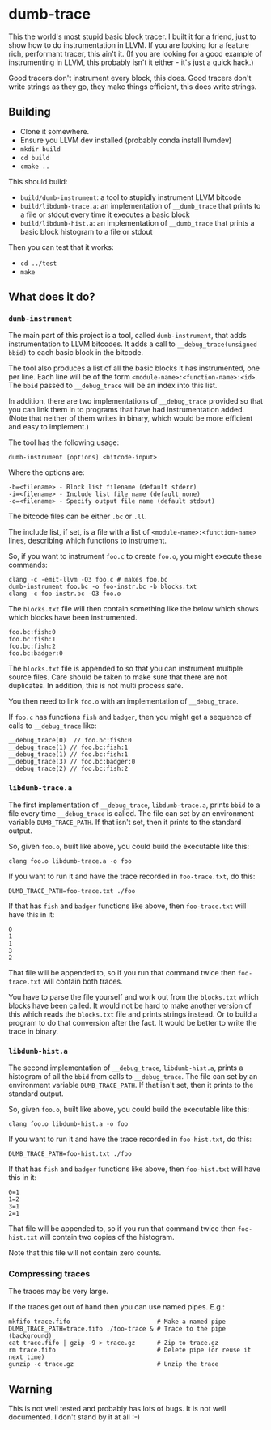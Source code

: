 # dumb-trace
This the world's most stupid basic block tracer. I built it for a friend, just to show how to do instrumentation in LLVM. If you are looking for a feature rich, performant tracer, this ain't it. (If you are looking for a good example of instrumenting in LLVM, this probably isn't it either - it's just a quick hack.)

Good tracers don't instrument every block, this does. Good tracers don't write strings as they go, they make things efficient, this does write strings.

## Building
- Clone it somewhere.
- Ensure you LLVM dev installed (probably conda install llvmdev)
- `mkdir build`
- `cd build`
- `cmake ..`

This should build:

- `build/dumb-instrument`: a tool to stupidly instrument LLVM bitcode
- `build/libdumb-trace.a`: an implementation of `__dumb_trace` that prints to a file or stdout every time it executes a basic block
- `build/libdumb-hist.a`: an implementation of `__dumb_trace` that prints a basic block histogram to a file or stdout

Then you can test that it works:

- `cd ../test`
- `make`

## What does it do?
### `dumb-instrument`
The main part of this project is a tool, called `dumb-instrument`, that adds instrumentation to LLVM bitcodes. It adds a call to `__debug_trace(unsigned bbid)` to each basic block in the bitcode.

The tool also produces a list of all the basic blocks it has instrumented, one per line. Each line will be of the form `<module-name>:<function-name>:<id>`. The `bbid` passed to `__debug_trace` will be an index into this list.

In addition, there are two implementations of `__debug_trace` provided so that you can link them in to programs that have had instrumentation added. (Note that neither of them writes in binary, which would be more efficient and easy to implement.)

The tool has the following usage:

    dumb-instrument [options] <bitcode-input>

Where the options are:

    -b=<filename> - Block list filename (default stderr)
    -i=<filename> - Include list file name (default none)
    -o=<filename> - Specify output file name (default stdout)

The bitcode files can be either `.bc` or `.ll`.

The include list, if set, is a file with a list of `<module-name>:<function-name>` lines, describing which functions to instrument.

So, if you want to instrument `foo.c` to create `foo.o`, you might execute these commands:

    clang -c -emit-llvm -O3 foo.c # makes foo.bc
    dumb-instrument foo.bc -o foo-instr.bc -b blocks.txt
    clang -c foo-instr.bc -O3 foo.o

The `blocks.txt` file will then contain something like the below which shows which blocks have been instrumented.

    foo.bc:fish:0
    foo.bc:fish:1
    foo.bc:fish:2
    foo.bc:badger:0

The `blocks.txt` file is appended to so that you can instrument multiple source files. Care should be taken to make sure that there are not duplicates. In addition, this is not multi process safe.

You then need to link `foo.o` with an implementation of `__debug_trace`. 

If `foo.c` has functions `fish` and `badger`, then you might get a sequence of calls to `__debug_trace` like:

    __debug_trace(0)  // foo.bc:fish:0
    __debug_trace(1) // foo.bc:fish:1
    __debug_trace(1) // foo.bc:fish:1
    __debug_trace(3) // foo.bc:badger:0
    __debug_trace(2) // foo.bc:fish:2

### `libdumb-trace.a`
The first implementation of `__debug_trace`, `libdumb-trace.a`, prints `bbid` to a file every time `__debug_trace` is called. The file can set by an environment variable `DUMB_TRACE_PATH`. If that isn't set, then it prints to the standard output.

So, given `foo.o`, built like above, you could build the executable like this:

    clang foo.o libdumb-trace.a -o foo

If you want to run it and have the trace recorded in `foo-trace.txt`, do this:

    DUMB_TRACE_PATH=foo-trace.txt ./foo 

If that has `fish` and `badger` functions like above, then `foo-trace.txt` will have this in it:

    0
    1
    1
    3
    2
 
That file will be appended to, so if you run that command twice then `foo-trace.txt` will contain both traces.

You have to parse the file yourself and work out from the `blocks.txt` which blocks have been called. It would not be hard to make another version of this which reads the `blocks.txt` file and prints strings instead. Or to build a program to do that conversion after the fact. It would be better to write the trace in binary.

### `libdumb-hist.a`
The second implementation of `__debug_trace`, `libdumb-hist.a`, prints a histogram of all the `bbid` from calls to `__debug_trace`. The file can set by an environment variable `DUMB_TRACE_PATH`. If that isn't set, then it prints to the standard output.

So, given `foo.o`, built like above, you could build the executable like this:

    clang foo.o libdumb-hist.a -o foo

If you want to run it and have the trace recorded in `foo-hist.txt`, do this:

    DUMB_TRACE_PATH=foo-hist.txt ./foo 

If that has `fish` and `badger` functions like above, then `foo-hist.txt` will have this in it:

    0=1
    1=2
    3=1
    2=1
 
That file will be appended to, so if you run that command twice then `foo-hist.txt` will contain two copies of the histogram.

Note that this file will not contain zero counts.

### Compressing traces
The traces may be very large.   

If the traces get out of hand then you can use named pipes. E.g.:

    mkfifo trace.fifo                        # Make a named pipe
    DUMB_TRACE_PATH=trace.fifo ./foo-trace & # Trace to the pipe (background)
    cat trace.fifo | gzip -9 > trace.gz      # Zip to trace.gz
    rm trace.fifo                            # Delete pipe (or reuse it next time)
    gunzip -c trace.gz                       # Unzip the trace

## Warning
This is not well tested and probably has lots of bugs. It is not well documented. I don't stand by it at all :-)